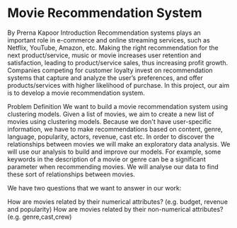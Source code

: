 # Movie Recommendation System
By Prerna Kapoor
Introduction
Recommendation systems plays an important role in e-commerce and online streaming services, such as Netflix, YouTube, Amazon, etc. Making the right recommendation for the next product/service, music or movie increases user retention and satisfaction, leading to product/service sales, thus increasing profit growth. Companies competing for customer loyalty invest on recommendation systems that capture and analyze the user’s preferences, and offer products/services with higher likelihood of purchase. In this project, our aim is to develop a movie recommendation system.

Problem Definition
We want to build a movie recommendation system using clustering models. Given a list of movies, we aim to create a new list of movies using clustering models. Because we don't have user-specific information, we have to make recommendations based on content, genre, language, popularity, actors, revenue, cast etc. In order to discover the relationships between movies we will make an exploratory data analysis. We will use our analysis to build and improve our models. For example, some keywords in the description of a movie or genre can be a significant parameter when recommending movies. We will analyse our data to find these sort of relationships between movies.

We have two questions that we want to answer in our work:

How are movies related by their numerical attributes? (e.g. budget, revenue and popularity)
How are movies related by their non-numerical attributes? (e.g. genre,cast,crew)
